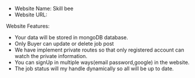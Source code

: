 * Website Name: Skill bee
* Website URL: 

Website Features:

* Your data will be stored in mongoDB database.
* Only Buyer can update or delete job post 
* We have implement private routes so that only registered account can watch the private information.
* You can signUp in multiple ways(email password,google) in the website.
* The job status will my handle dynamically so all will be up to date.
